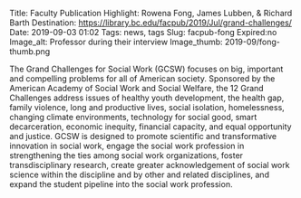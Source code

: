 Title: Faculty Publication Highlight: Rowena Fong, James Lubben, & Richard Barth 
Destination: https://library.bc.edu/facpub/2019/Jul/grand-challenges/
Date: 2019-09-03 01:02
Tags: news, tags 
Slug: facpub-fong
Expired:no
Image_alt: Professor during their interview
Image_thumb: 2019-09/fong-thumb.png

The Grand Challenges for Social Work (GCSW) focuses on big, important and compelling problems for all of American society. Sponsored by the American Academy of Social Work and Social Welfare, the 12 Grand Challenges address issues of healthy youth development, the health gap, family violence, long and productive lives, social isolation, homelessness, changing climate environments, technology for social good, smart decarceration, economic inequity, financial capacity, and equal opportunity and justice. GCSW is designed to promote scientific and transformative innovation in social work, engage the social work profession in strengthening the ties among social work organizations, foster transdisciplinary research, create greater acknowledgement of social work science within the discipline and by other and related disciplines, and expand the student pipeline into the social work profession.